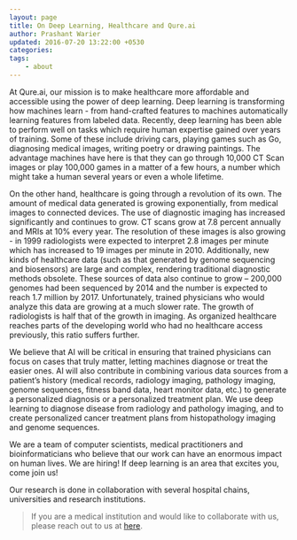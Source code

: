 ```yaml
---
layout: page
title: On Deep Learning, Healthcare and Qure.ai
author: Prashant Warier
updated: 2016-07-20 13:22:00 +0530
categories:
tags:
    - about
---
```


At Qure.ai, our mission is to make healthcare more affordable and accessible using the power of deep learning. Deep learning is transforming how machines learn - from hand-crafted features to machines automatically learning features from labeled data. Recently, deep learning has been able to perform well on tasks which require human expertise gained over years of training. Some of these include driving cars, playing games such as Go, diagnosing medical images, writing poetry or drawing paintings. The advantage machines have here is that they can go through 10,000 CT Scan images or play 100,000 games in a matter of a few hours, a number which might take a human several years or even a whole lifetime.

On the other hand, healthcare is going through a revolution of its own. The amount of medical data generated is growing exponentially, from medical images to connected devices. The use of diagnostic imaging has increased significantly and continues to grow. CT scans grow at  7.8 percent annually and  MRIs at 10% every year.  The resolution of these images is also growing - in 1999 radiologists were expected to interpret 2.8 images per minute which has increased to 19 images per minute in 2010. Additionally, new kinds of healthcare data (such as that generated by genome sequencing and biosensors) are large and complex, rendering traditional diagnostic methods obsolete. These sources of data also continue to grow – 200,000 genomes had been sequenced by 2014 and the number is expected to reach 1.7 million by 2017. Unfortunately, trained physicians who would analyze this data are growing at a much slower rate. The growth of radiologists is half that of the growth in imaging. As organized healthcare reaches parts of the developing world who had no healthcare access previously, this ratio suffers further.

We believe that AI will be critical in ensuring that trained physicians can focus on cases that truly matter, letting machines diagnose or treat the easier ones. AI will also contribute in combining various data sources from a patient’s history (medical records, radiology imaging, pathology imaging, genome sequences, fitness band data, heart monitor data, etc.) to generate a personalized diagnosis or a personalized treatment plan. We use deep learning to diagnose disease from radiology and pathology imaging, and to create personalized cancer treatment plans from histopathology imaging and genome sequences.

We are a team of computer scientists, medical practitioners and bioinformaticians who believe that our work can have an enormous impact on human lives. We are hiring! If deep learning is an area that excites you, come join us!  

Our research is done in collaboration with several hospital chains, universities and research institutions.

>If you are a medical institution and would like to collaborate with us, please reach out to us at [here](mailto:prashant.warier@fractalanalytics.com).
